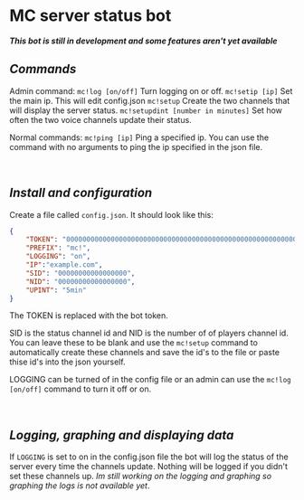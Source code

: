 # MC server status bot

***This bot is still in development and some features aren't yet available***

## *Commands*
Admin command:
`mc!log [on/off]` Turn logging on or off. 
`mc!setip [ip]` Set the main ip. This will edit config.json
`mc!setup` Create the two channels that will display the server status.
`mc!setupdint [number in minutes]` Set how often the two voice channels update their status.

Normal commands:
`mc!ping [ip]` Ping a specified ip. You can use the command with no arguments to ping the ip specified in the json file.

<br>

## *Install and configuration*
Create a file called `config.json`. It should look like this:
```json
{
    "TOKEN": "0000000000000000000000000000000000000000000000000000000000000000",
    "PREFIX": "mc!",
    "LOGGING": "on",
    "IP":"example.com",
    "SID": "00000000000000000",
    "NID": "00000000000000000",
    "UPINT": "5min"
}
```
The TOKEN is replaced with the bot token. 

SID is the status channel id and NID is the number of of players channel id. You can leave these to be blank and use the  `mc!setup` command to automatically create these channels and save the id's to the file or paste thise id's into the json yourself. 

LOGGING can be turned of in the config file or an admin can use the `mc!log [on/off]` command to turn it off or on. 

<br>

## *Logging, graphing and displaying data*
If `LOGGING` is set to on in the config.json file the bot will log the status of the server every time the channels update. Nothing will be logged if you didn't set these channels up. *Im still working on the logging and graphing so graphing the logs is not available yet*.